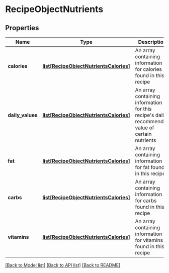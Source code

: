 # RecipeObjectNutrients

## Properties
Name | Type | Description | Notes
------------ | ------------- | ------------- | -------------
**calories** | [**list[RecipeObjectNutrientsCalories]**](RecipeObjectNutrientsCalories.md) | An array containing information for calories found in this recipe | [optional] 
**daily_values** | [**list[RecipeObjectNutrientsCalories]**](RecipeObjectNutrientsCalories.md) | An array containing information for this recipe&#x27;s daily recommended value of certain nutrients | [optional] 
**fat** | [**list[RecipeObjectNutrientsCalories]**](RecipeObjectNutrientsCalories.md) | An array containing information for fat found in this recipe | [optional] 
**carbs** | [**list[RecipeObjectNutrientsCalories]**](RecipeObjectNutrientsCalories.md) | An array containing information for carbs found in this recipe | [optional] 
**vitamins** | [**list[RecipeObjectNutrientsCalories]**](RecipeObjectNutrientsCalories.md) | An array containing information for vitamins found in this recipe | [optional] 

[[Back to Model list]](../README.md#documentation-for-models) [[Back to API list]](../README.md#documentation-for-api-endpoints) [[Back to README]](../README.md)

